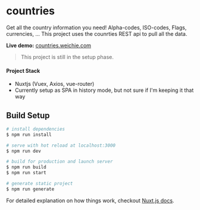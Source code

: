 # countries

Get all the country information you need! Alpha-codes, ISO-codes, Flags, currencies, ... This project uses the counrties REST api to pull all the data.

**Live demo:** [countries.weichie.com](https://countries.weichie.com/)

> This project is still in the setup phase.

#### Project Stack
- Nuxtjs (Vuex, Axios, vue-router)
- Currently setup as SPA in history mode, but not sure if I'm keeping it that way

## Build Setup

``` bash
# install dependencies
$ npm run install

# serve with hot reload at localhost:3000
$ npm run dev

# build for production and launch server
$ npm run build
$ npm run start

# generate static project
$ npm run generate
```

For detailed explanation on how things work, checkout [Nuxt.js docs](https://nuxtjs.org).
